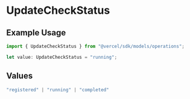 # UpdateCheckStatus

## Example Usage

```typescript
import { UpdateCheckStatus } from "@vercel/sdk/models/operations";

let value: UpdateCheckStatus = "running";
```

## Values

```typescript
"registered" | "running" | "completed"
```
